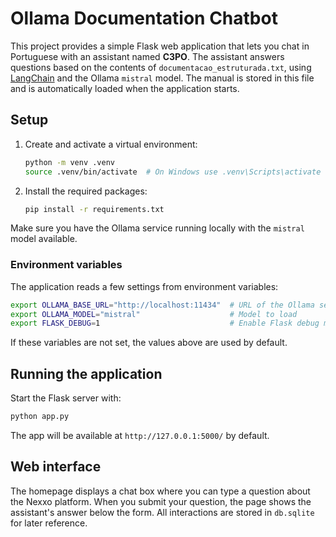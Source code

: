 # Ollama Documentation Chatbot

This project provides a simple Flask web application that lets you chat in Portuguese with an assistant named **C3PO**. The assistant answers questions based on the contents of `documentacao_estruturada.txt`, using [LangChain](https://python.langchain.com/) and the Ollama `mistral` model. The manual is stored in this file and is automatically loaded when the application starts.

## Setup

1. Create and activate a virtual environment:
   ```bash
   python -m venv .venv
   source .venv/bin/activate  # On Windows use .venv\Scripts\activate
   ```
2. Install the required packages:
   ```bash
   pip install -r requirements.txt
   ```

Make sure you have the Ollama service running locally with the `mistral` model available.

### Environment variables

The application reads a few settings from environment variables:

```bash
export OLLAMA_BASE_URL="http://localhost:11434"  # URL of the Ollama service
export OLLAMA_MODEL="mistral"                    # Model to load
export FLASK_DEBUG=1                             # Enable Flask debug mode
```

If these variables are not set, the values above are used by default.

## Running the application

Start the Flask server with:
```bash
python app.py
```
The app will be available at `http://127.0.0.1:5000/` by default.

## Web interface

The homepage displays a chat box where you can type a question about the Nexxo platform. When you submit your question, the page shows the assistant's answer below the form. All interactions are stored in `db.sqlite` for later reference.
